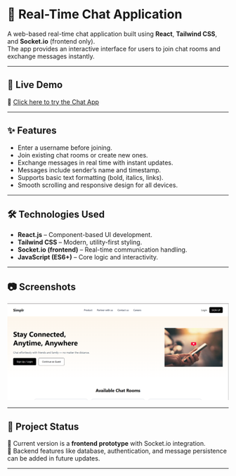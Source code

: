 # 💬 Real-Time Chat Application

A web-based real-time chat application built using **React**, **Tailwind CSS**, and **Socket.io** (frontend only).  
The app provides an interactive interface for users to join chat rooms and exchange messages instantly.

---

## 🚀 Live Demo
🔗 [Click here to try the Chat App](https://chat-app-two-flax.vercel.app/)

---

## ✨ Features
- Enter a username before joining.
- Join existing chat rooms or create new ones.
- Exchange messages in real time with instant updates.
- Messages include sender’s name and timestamp.
- Supports basic text formatting (bold, italics, links).
- Smooth scrolling and responsive design for all devices.

---

## 🛠️ Technologies Used
- **React.js** – Component-based UI development.  
- **Tailwind CSS** – Modern, utility-first styling.  
- **Socket.io (frontend)** – Real-time communication handling.  
- **JavaScript (ES6+)** – Core logic and interactivity.  

---

## 📷 Screenshots
![Final Chat Screen](./client/src/assets/finalchatscreen.png)

---

## 📌 Project Status
🔹 Current version is a **frontend prototype** with Socket.io integration.  
🔹 Backend features like database, authentication, and message persistence can be added in future updates.  

---
